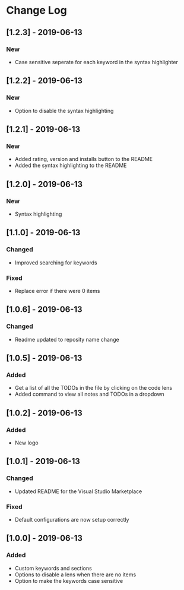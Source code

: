 # Change Log

## [1.2.3] - 2019-06-13
### New
- Case sensitive seperate for each keyword in the syntax highlighter

## [1.2.2] - 2019-06-13
### New
- Option to disable the syntax highlighting

## [1.2.1] - 2019-06-13
### New
- Added rating, version and installs button to the README
- Added the syntax highlighting to the README


## [1.2.0] - 2019-06-13
### New
- Syntax highlighting

## [1.1.0] - 2019-06-13
### Changed
- Improved searching for keywords
### Fixed
- Replace error if there were 0 items

## [1.0.6] - 2019-06-13
### Changed
- Readme updated to reposity name change

## [1.0.5] - 2019-06-13
### Added
- Get a list of all the TODOs in the file by clicking on the code lens
- Added command to view all notes and TODOs in a dropdown

## [1.0.2] - 2019-06-13
### Added
- New logo

## [1.0.1] - 2019-06-13
### Changed
- Updated README for the Visual Studio Marketplace
### Fixed
- Default configurations are now setup correctly

## [1.0.0] - 2019-06-13
### Added
- Custom keywords and sections
- Options to disable a lens when there are no items
- Option to make the keywords case sensitive
